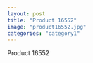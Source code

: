 ```yaml
---
layout: post
title: "Product 16552"
image: "product16552.jpg"
categories: "category1"
---
```

Product 16552
